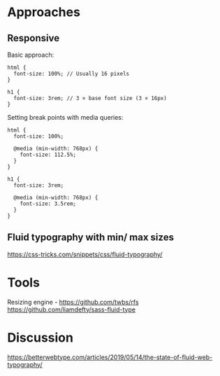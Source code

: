 # Approaches

## Responsive
Basic approach:
```
html {
  font-size: 100%; // Usually 16 pixels
}

h1 {
  font-size: 3rem; // 3 × base font size (3 × 16px)
}
```
Setting break points with media queries:
```
html {
  font-size: 100%;

  @media (min-width: 768px) {
    font-size: 112.5%;
  }
}

h1 {
  font-size: 3rem;

  @media (min-width: 768px) {
    font-size: 3.5rem;
  }
}
```


## Fluid typography with min/ max sizes

https://css-tricks.com/snippets/css/fluid-typography/


# Tools

Resizing engine - https://github.com/twbs/rfs
https://github.com/liamdefty/sass-fluid-type

# Discussion

https://betterwebtype.com/articles/2019/05/14/the-state-of-fluid-web-typography/
